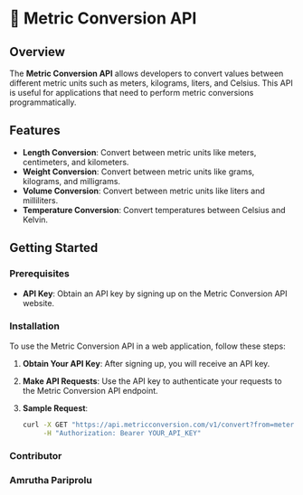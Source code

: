 # 📏 Metric Conversion API

## Overview

The **Metric Conversion API** allows developers to convert values between different metric units such as meters, kilograms, liters, and Celsius. This API is useful for applications that need to perform metric conversions programmatically.

## Features

- **Length Conversion**: Convert between metric units like meters, centimeters, and kilometers.
- **Weight Conversion**: Convert between metric units like grams, kilograms, and milligrams.
- **Volume Conversion**: Convert between metric units like liters and milliliters.
- **Temperature Conversion**: Convert temperatures between Celsius and Kelvin.

## Getting Started

### Prerequisites

- **API Key**: Obtain an API key by signing up on the Metric Conversion API website.

### Installation

To use the Metric Conversion API in a web application, follow these steps:

1. **Obtain Your API Key**: After signing up, you will receive an API key.

2. **Make API Requests**: Use the API key to authenticate your requests to the Metric Conversion API endpoint.

3. **Sample Request**:
   ```bash
   curl -X GET "https://api.metricconversion.com/v1/convert?from=meters&to=feet&amount=10" \
        -H "Authorization: Bearer YOUR_API_KEY"

### Contributor
### Amrutha Pariprolu